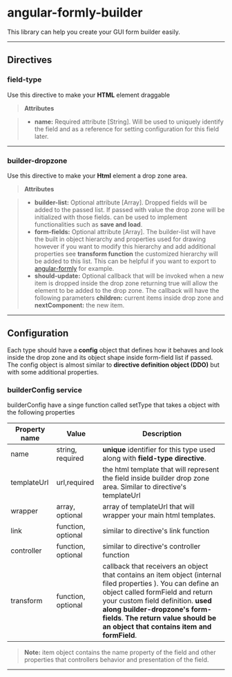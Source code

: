 angular-formly-builder
===================

This library can help you create your GUI form builder easily.

----------

Directives
-------------------

### field-type
Use this directive to make your **HTML** element  draggable 

> **Attributes**

> - **name:** Required attribute [String]. Will be used to uniquely identify the field and as a reference for setting configuration for this field later.

----------

### builder-dropzone

Use this directive to make your **Html** element a drop zone area.

> **Attributes**

> -  **builder-list:** Optional attribute [Array]. Dropped fields will be  added to the passed list. If passed with value the drop zone will be initialized with those fields. can be used to implement functionalities such as **save and load**. 
> -  **form-fields:** Optional attribute [Array]. The builder-list will have the built in object hierarchy and properties used for drawing however if you want to modify this hierarchy and add additional properties see **transform function** the customized hierarchy will be added to this list. This can be helpful if you want to export to [angular-formly](http://angular-formly.com/#/)  for example.
> - **should-update:** Optional callback that will be invoked when a new item is dropped inside the drop zone returning true will allow the element to be added to the drop zone. The callback will have the following parameters **children:** current items inside drop zone and **nextComponent:** the new item.

----------

Configuration
-------------------
Each type should have a **config** object that defines how it behaves and look inside the drop zone and its object shape inside form-field list if passed. The config object is almost similar to **directive definition object (DDO)**  but with some additional properties. 

### builderConfig service 
builderConfig have a singe function called setType that takes a object with the following properties

Property name     | Value | Description 
---      | ---   | ---
name | string, required | **unique** identifier for this type used along with **field-type directive**.
templateUrl | url,required | the html template that will represent the field inside builder drop zone area. Similar to directive's templateUrl
wrapper | array, optional | array of templateUrl that will wrapper your main html templates.
link | function, optional |similar to directive's link function
controller | function, optional	| similar to directive's controller function
transform | function, optional | callback that receivers an object that contains an item object (internal filed properties ). You can define an object called formField and return your custom field definition. **used along builder-dropzone's form-fields**. **The return value should be an object that contains item and formField**.

> **Note:** item object contains the name property of the field and other properties that controllers behavior and presentation of the field.

----------
